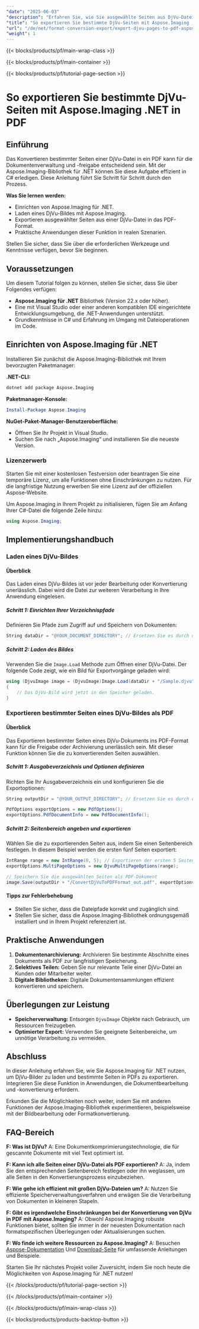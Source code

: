 ```yaml
---
"date": "2025-06-03"
"description": "Erfahren Sie, wie Sie ausgewählte Seiten aus DjVu-Dateien mit Aspose.Imaging für .NET in PDF exportieren. Folgen Sie dieser Schritt-für-Schritt-Anleitung, um Ihre Dokumente nahtlos zu konvertieren."
"title": "So exportieren Sie bestimmte DjVu-Seiten mit Aspose.Imaging .NET in PDF"
"url": "/de/net/format-conversion-export/export-djvu-pages-to-pdf-aspose-imaging-net/"
"weight": 1
---
```


{{< blocks/products/pf/main-wrap-class >}}

{{< blocks/products/pf/main-container >}}

{{< blocks/products/pf/tutorial-page-section >}}
# So exportieren Sie bestimmte DjVu-Seiten mit Aspose.Imaging .NET in PDF

## Einführung

Das Konvertieren bestimmter Seiten einer DjVu-Datei in ein PDF kann für die Dokumentenverwaltung und -freigabe entscheidend sein. Mit der Aspose.Imaging-Bibliothek für .NET können Sie diese Aufgabe effizient in C# erledigen. Diese Anleitung führt Sie Schritt für Schritt durch den Prozess.

**Was Sie lernen werden:**
- Einrichten von Aspose.Imaging für .NET.
- Laden eines DjVu-Bildes mit Aspose.Imaging.
- Exportieren ausgewählter Seiten aus einer DjVu-Datei in das PDF-Format.
- Praktische Anwendungen dieser Funktion in realen Szenarien.

Stellen Sie sicher, dass Sie über die erforderlichen Werkzeuge und Kenntnisse verfügen, bevor Sie beginnen.

## Voraussetzungen

Um diesem Tutorial folgen zu können, stellen Sie sicher, dass Sie über Folgendes verfügen:
- **Aspose.Imaging für .NET** Bibliothek (Version 22.x oder höher).
- Eine mit Visual Studio oder einer anderen kompatiblen IDE eingerichtete Entwicklungsumgebung, die .NET-Anwendungen unterstützt.
- Grundkenntnisse in C# und Erfahrung im Umgang mit Dateioperationen im Code.

## Einrichten von Aspose.Imaging für .NET

Installieren Sie zunächst die Aspose.Imaging-Bibliothek mit Ihrem bevorzugten Paketmanager:

**.NET-CLI:**
```bash
dotnet add package Aspose.Imaging
```

**Paketmanager-Konsole:**
```powershell
Install-Package Aspose.Imaging
```

**NuGet-Paket-Manager-Benutzeroberfläche:**
- Öffnen Sie Ihr Projekt in Visual Studio.
- Suchen Sie nach „Aspose.Imaging“ und installieren Sie die neueste Version.

### Lizenzerwerb

Starten Sie mit einer kostenlosen Testversion oder beantragen Sie eine temporäre Lizenz, um alle Funktionen ohne Einschränkungen zu nutzen. Für die langfristige Nutzung erwerben Sie eine Lizenz auf der offiziellen Aspose-Website.

Um Aspose.Imaging in Ihrem Projekt zu initialisieren, fügen Sie am Anfang Ihrer C#-Datei die folgende Zeile hinzu:

```csharp
using Aspose.Imaging;
```

## Implementierungshandbuch

### Laden eines DjVu-Bildes

#### Überblick
Das Laden eines DjVu-Bildes ist vor jeder Bearbeitung oder Konvertierung unerlässlich. Dabei wird die Datei zur weiteren Verarbeitung in Ihre Anwendung eingelesen.

##### Schritt 1: Einrichten Ihrer Verzeichnispfade

Definieren Sie Pfade zum Zugriff auf und Speichern von Dokumenten:

```csharp
String dataDir = "@YOUR_DOCUMENT_DIRECTORY"; // Ersetzen Sie es durch den Pfad Ihres Dokumentverzeichnisses
```

##### Schritt 2: Laden des Bildes

Verwenden Sie die `Image.Load` Methode zum Öffnen einer DjVu-Datei. Der folgende Code zeigt, wie ein Bild für Exportvorgänge geladen wird:

```csharp
using (DjvuImage image = (DjvuImage)Image.Load(dataDir + "/Sample.djvu"))
{
    // Das DjVu-Bild wird jetzt in den Speicher geladen.
}
```

### Exportieren bestimmter Seiten eines DjVu-Bildes als PDF

#### Überblick
Das Exportieren bestimmter Seiten eines DjVu-Dokuments ins PDF-Format kann für die Freigabe oder Archivierung unerlässlich sein. Mit dieser Funktion können Sie die zu konvertierenden Seiten auswählen.

##### Schritt 1: Ausgabeverzeichnis und Optionen definieren

Richten Sie Ihr Ausgabeverzeichnis ein und konfigurieren Sie die Exportoptionen:

```csharp
String outputDir = "@YOUR_OUTPUT_DIRECTORY"; // Ersetzen Sie es durch den gewünschten Ausgabepfad

PdfOptions exportOptions = new PdfOptions();
exportOptions.PdfDocumentInfo = new PdfDocumentInfo();
```

##### Schritt 2: Seitenbereich angeben und exportieren

Wählen Sie die zu exportierenden Seiten aus, indem Sie einen Seitenbereich festlegen. In diesem Beispiel werden die ersten fünf Seiten exportiert:

```csharp
IntRange range = new IntRange(0, 5); // Exportieren der ersten 5 Seiten
exportOptions.MultiPageOptions = new DjvuMultiPageOptions(range);

// Speichern Sie die ausgewählten Seiten als PDF-Dokument
image.Save(outputDir + "/ConvertDjVuToPDFFormat_out.pdf", exportOptions);
```

#### Tipps zur Fehlerbehebung
- Stellen Sie sicher, dass die Dateipfade korrekt und zugänglich sind.
- Stellen Sie sicher, dass die Aspose.Imaging-Bibliothek ordnungsgemäß installiert und in Ihrem Projekt referenziert ist.

## Praktische Anwendungen

1. **Dokumentenarchivierung:** Archivieren Sie bestimmte Abschnitte eines Dokuments als PDF zur langfristigen Speicherung.
2. **Selektives Teilen:** Geben Sie nur relevante Teile einer DjVu-Datei an Kunden oder Mitarbeiter weiter.
3. **Digitale Bibliotheken:** Digitale Dokumentensammlungen effizient konvertieren und speichern.

## Überlegungen zur Leistung

- **Speicherverwaltung:** Entsorgen `DjvuImage` Objekte nach Gebrauch, um Ressourcen freizugeben.
- **Optimierter Export:** Verwenden Sie geeignete Seitenbereiche, um unnötige Verarbeitung zu vermeiden.

## Abschluss

In dieser Anleitung erfahren Sie, wie Sie Aspose.Imaging für .NET nutzen, um DjVu-Bilder zu laden und bestimmte Seiten in PDFs zu exportieren. Integrieren Sie diese Funktion in Anwendungen, die Dokumentbearbeitung und -konvertierung erfordern.

Erkunden Sie die Möglichkeiten noch weiter, indem Sie mit anderen Funktionen der Aspose.Imaging-Bibliothek experimentieren, beispielsweise mit der Bildbearbeitung oder Formatkonvertierung.

## FAQ-Bereich

**F: Was ist DjVu?**
A: Eine Dokumentkomprimierungstechnologie, die für gescannte Dokumente mit viel Text optimiert ist.

**F: Kann ich alle Seiten einer DjVu-Datei als PDF exportieren?**
A: Ja, indem Sie den entsprechenden Seitenbereich festlegen oder ihn weglassen, um alle Seiten in den Konvertierungsprozess einzubeziehen.

**F: Wie gehe ich effizient mit großen DjVu-Dateien um?**
A: Nutzen Sie effiziente Speicherverwaltungsverfahren und erwägen Sie die Verarbeitung von Dokumenten in kleineren Stapeln.

**F: Gibt es irgendwelche Einschränkungen bei der Konvertierung von DjVu in PDF mit Aspose.Imaging?**
A: Obwohl Aspose.Imaging robuste Funktionen bietet, sollten Sie immer in der neuesten Dokumentation nach formatspezifischen Überlegungen oder Aktualisierungen suchen.

**F: Wo finde ich weitere Ressourcen zu Aspose.Imaging?**
A: Besuchen [Aspose-Dokumentation](https://reference.aspose.com/imaging/net/) Und [Download-Seite](https://releases.aspose.com/imaging/net/) für umfassende Anleitungen und Beispiele.

Starten Sie Ihr nächstes Projekt voller Zuversicht, indem Sie noch heute die Möglichkeiten von Aspose.Imaging für .NET nutzen!

{{< /blocks/products/pf/tutorial-page-section >}}

{{< /blocks/products/pf/main-container >}}

{{< /blocks/products/pf/main-wrap-class >}}

{{< blocks/products/products-backtop-button >}}